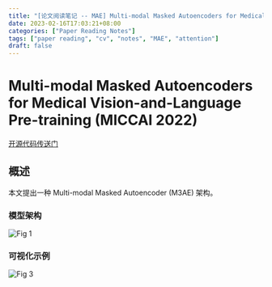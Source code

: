 ```yaml
---
title: "[论文阅读笔记 -- MAE] Multi-modal Masked Autoencoders for Medical VLP (MICCAI 2022)"
date: 2023-02-16T17:03:21+08:00
categories: ["Paper Reading Notes"]
tags: ["paper reading", "cv", "notes", "MAE", "attention"]
draft: false
---
```


# Multi-modal Masked Autoencoders for Medical Vision-and-Language Pre-training (MICCAI 2022)

[开源代码传送门](https://github.com/zhjohnchan/M3AE)

## 概述

本文提出一种 Multi-modal Masked Autoencoder (M3AE) 架构。  

### 模型架构

![Fig 1](/images/2023/PRN334/1.png)

### 可视化示例

![Fig 3](/images/2023/PRN334/3.png)
